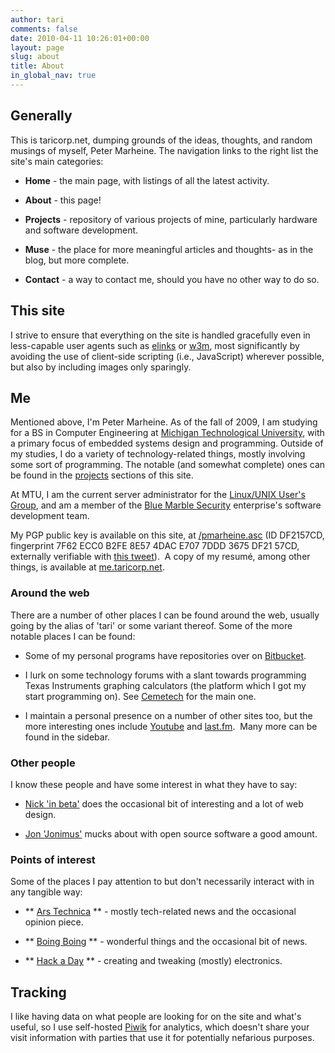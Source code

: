 ```yaml
---
author: tari
comments: false
date: 2010-04-11 10:26:01+00:00
layout: page
slug: about
title: About
in_global_nav: true
---
```





## Generally


This is taricorp.net, dumping grounds of the ideas, thoughts, and random musings of myself, Peter Marheine. The navigation links to the right list the site's main categories:



	
  * **Home** - the main page, with listings of all the latest activity.

	
  * **About** - this page!

	
  * **Projects** - repository of various projects of mine, particularly hardware and software development.

	
  * **Muse** - the place for more meaningful articles and thoughts- as in the blog, but more complete.

	
  * **Contact** - a way to contact me, should you have no other way to do so.




## This site


I strive to ensure that everything on the site is handled gracefully even in less-capable user agents such as [elinks](http://www.elinks.cz/) or [w3m](http://w3m.sourceforge.net/), most significantly by avoiding the use of client-side scripting (i.e., JavaScript) wherever possible, but also by including images only sparingly.


## Me


Mentioned above, I'm Peter Marheine. As of the fall of 2009, I am studying for a BS in Computer Engineering at [Michigan Technological University](http://www.mtu.edu/), with a primary focus of embedded systems design and programming. Outside of my studies, I do a variety of technology-related things, mostly involving some sort of programming. The notable (and somewhat complete) ones can be found in the [projects](http://www.taricorp.net/projects) sections of this site.

At MTU, I am the current server administrator for the [Linux/UNIX User's Group](http://lug.mtu.edu/), and am a member of the [Blue Marble Security](http://www.bluemarblesecurity.com/) enterprise's software development team.

My PGP public key is available on this site, at [/pmarheine.asc](http://www.taricorp.net/pmarheine.asc) (ID DF2157CD, fingerprint 7F62 ECC0 B2FE 8E57 4DAC E707 7DDD 3675 DF21 57CD, externally verifiable with [this tweet](https://twitter.com/#!/PMarheine/status/162561806861213696)).  A copy of my resumé, among other things, is available at [me.taricorp.net](http://me.taricorp.net/).


### Around the web


There are a number of other places I can be found around the web, usually going by the alias of 'tari' or some variant thereof. Some of the more notable places I can be found:



	
  * Some of my personal programs have repositories over on [Bitbucket](https://bitbucket.org/tari/).

	
  * I lurk on some technology forums with a slant towards programming Texas Instruments graphing calculators (the platform which I got my start programming on). See [Cemetech](http://www.cemetech.net/forum/profile.php?mode=viewprofile&u=433) for the main one.

	
  * I maintain a personal presence on a number of other sites too, but the more interesting ones include [Youtube](http://www.youtube.com/user/taricorp/) and [last.fm](http://www.last.fm/user/taricorp).  Many more can be found in the sidebar.




### Other people


I know these people and have some interest in what they have to say:



	
  * [Nick 'in beta'](http://in-beta.com/) does the occasional bit of interesting and a lot of web design.

	
  * [Jon 'Jonimus'](http://jonimoose.net/) mucks about with open source software a good amount.




### Points of interest


Some of the places I pay attention to but don't necessarily interact with in any tangible way:



	
  * ** [Ars Technica](http://arstechnica.com/) ** - mostly tech-related news and the occasional opinion piece.

	
  * ** [Boing Boing](http://boingboing.net/) ** - wonderful things and the occasional bit of news.

	
  * ** [Hack a Day](http://hackaday.com/) ** - creating and tweaking (mostly) electronics.




## Tracking


I like having data on what people are looking for on the site and what's useful, so I use self-hosted [Piwik](http://piwik.org/) for analytics, which doesn't share your visit information with parties that use it for potentially nefarious purposes.




